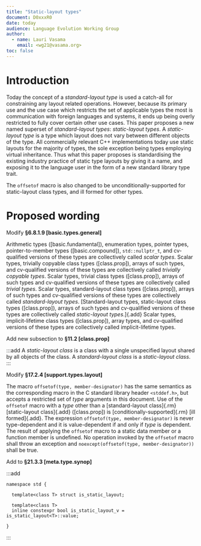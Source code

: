 ```yaml
---
title: "Static-layout types"
document: D0xxxR0
date: today
audience: Language Evolution Working Group
author:
  - name: Lauri Vasama
    email: <wg21@vasama.org>
toc: false
---
```


# Introduction

Today the concept of a _standard-layout type_ is used a catch-all for constraining any layout related operations. However, because its primary use and the use case which restricts the set of applicable types the most is communication with foreign languages and systems, it ends up being overly restricted to fully cover certain other use cases. This paper proposes a new named superset of _standard-layout types_: _static-layout types_. A _static-layout type_ is a type which layout does not vary between different objects of the type. All commercially relevant C++ implementations today use static layouts for the majority of types, the sole exception being types employing virtual inheritance. Thus what this paper proposes is standardising the existing industry practice of static type layouts by giving it a name, and exposing it to the language user in the form of a new standard library type trait.

The `offsetof` macro is also changed to be unconditionally-supported for static-layout class types, and ill formed for other types.

# Proposed wording

Modify __§6.8.1.9 [basic.types.general]__

Arithmetic types ([basic.fundamental]), enumeration types, pointer types, pointer-to-member types ([basic.compound]), `std​::​nullptr_­t`, and cv-qualified versions of these types are collectively called _scalar types_. Scalar types, trivially copyable class types ([class.prop]), arrays of such types, and cv-qualified versions of these types are collectively called _trivially copyable types_. Scalar types, trivial class types ([class.prop]), arrays of such types and cv-qualified versions of these types are collectively called _trivial types_. Scalar types, standard-layout class types ([class.prop]), arrays of such types and cv-qualified versions of these types are collectively called _standard-layout types_. [Standard-layout types, static-layout class types ([class.prop]), arrays of such types and cv-qualified versions of these types are collectively called _static-layout types_.]{.add} Scalar types, implicit-lifetime class types ([class.prop]), array types, and cv-qualified versions of these types are collectively called implicit-lifetime types.

Add new subsection to __§11.2 [class.prop]__

:::add
A _static-layout class_ is a class with a single unspecified layout shared by all objects of the class. A _standard-layout class_ is a _static-layout class_.
:::

Modify __§17.2.4 [support.types.layout]__

The macro `offsetof(type, member-designator)` has the same semantics as the corresponding macro in the C standard library header `<stddef.h>`, but accepts a restricted set of _type_ arguments in this document. Use of the `offsetof` macro with a _type_ other than a [standard-layout class]{.rm} [static-layout class]{.add} ([class.prop]) is [conditionally-supported]{.rm} [ill formed]{.add}. The expression `offsetof(type, member-designator)` is never type-dependent and it is value-dependent if and only if _type_ is dependent. The result of applying the `offsetof` macro to a static data member or a function member is undefined. No operation invoked by the `offsetof` macro shall throw an exception and `noexcept(offsetof(type, member-designator))` shall be true.

Add to __§21.3.3 [meta.type.synop]__

:::add
```
namespace std {

  template<class T> struct is_static_layout;

  template<class T>
  inline constexpr bool is_static_layout_v = is_static_layout<T>::value;

}
```
:::
